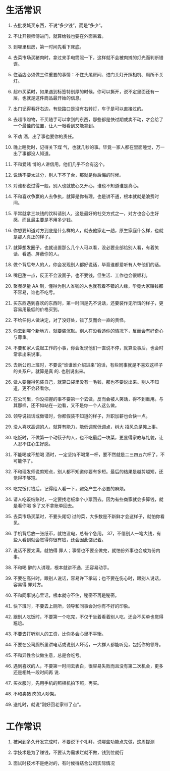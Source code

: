 # 生活常识

1. 去批发城买东西，不说“多少钱”，而是“多少”。

2. 不让开锁师傅进门，就算给钱也要在外面呆着。

3. 到哪里租房，第一时间先看下床底。

4. 去菜市场买猪肉时，拿过来手电筒照一下，这样就不会被肉摊的灯光而判断错误。

5. 住酒店必须做三件重要的事情：不住头尾房间、进门关灯开照相机、厕所不关灯。

6. 超市买菜时，如果遇到标签特别厚的时候，你可以撕开，说不定里面还有一层，也就是这件商品最开始的信息。

7. 出门记得看好右边，有些路口是没有右转灯，车子是可以直接过的。

8. 去超市购物，不买随手可以拿到的东西，那些都是快过期或卖不动，才会给了一个最佳的位置，让人一眼看到又能拿到。

9. 不劝 酒，出了事也要你的责任。

10. 晚上睡觉时，记得关下煤 气，也就几秒的事。毕竟一家人都在里面睡觉，万一出了事都没人知道。

11. 不和爱赌 博的人讲信用，他们几乎不会有这个。

12. 说话不要太过分，别人下不了台，那就是你后悔的时候。

13. 对谁都说过得一般，别人也就放心又开心，谁也不知道谁是真心。

14. 不和喜欢争赢的人去争执，就算是你有理，也是讲不通，根本就就是浪费时间。

15. 平常就拿三块钱的饮料请别人，这是最好的社交方式之一，对方也会心生好感，而且最主要是不用多少钱。

16. 你想要知道对方到底是什么样的人，就去他家走一趟，原生家庭什么样，也就是那人真正的样子。

17. 就算想发圈子，也就设置那么几个人可以看，没必要全部给别人看，有着笑话、看透、屏蔽你的人。

18. 做个背后夸人的人，你会发现别人都好说话，毕竟谁都爱听有人夸他们的话。

19. 嘴巴甜一点，反正不会没面子，也不要钱，但生活、工作也会很顺利。

20. 聚餐尽量 AA 制，懂得为别人省钱的人也就有着不错的人缘，毕竟大家赚钱都不容易，谁也不吃亏。

21. 买东西遇到喜欢的东西时，第一时间是先不说话，还要装作无所谓的样子，更容易用最低的价格买到。

22. 不给任何人做决定，对了没好处，错了反而会一直的责怪。

23. 你去到哪个新地方，就要装沉默。别人在没看透你的情况下，反而会有好奇心与尊重。

24. 不要和家人说起工作的小事，你会发现他们一直说不停，就算没事后，也会时常拿出来说事。

25. 去新公司上班时，不要说“谁谁谁介绍进来”的话，有些同事就是不喜欢这样子的关系户。就算是真
    的. 也别说出来。

26. 做人要懂得包装自己，就算口袋里没有一毛钱，那也不要说出来。别人不知道，更不会轻看你。

27. 在公司里，你没把握的事不要第一个去做，反而会被人笑话，得不到重用。与其那样，还不如站在一边看，又不是你一个人这么做。

28. 领导说错话或做错时，你都假装不知道的样子，升职加薪也会快一点。

29. 没人喜欢高调的人，就算有能力，能低调就低调点，树大 招风总是摊上事。

30. 吃饭时，不做第一个动筷子的人，也不吃最后一块菜，更显得家教与礼貌，让人忍不住心生好感。

31. 不能喝或不想喝 酒时，一定坚持不喝第一杯，要不然就是二三四五六杯了，不可能停了。

32. 不和理发师说剪短点，别人都不知道你要有多短。最后的结果是越剪越短，还觉得不够短。

33. 吃完饭付钱后，记得给人看一下，避免产生不必要的麻烦。

34. 请人吃饭结账时，一定要找老板拿个小票回去。因为有些商家就会多算钱，就是看你喝 多了又不拿账单回去。

35. 去菜市场买菜时，不要头尾切 过的菜，大多数是不新鲜才会这样子，就怕你看见。

36. 手机背后放一张纸币，就怕没电，总有个急用。 37，不借别人一笔大钱，有些人看到就会觉得你很有钱，还会因此惦记着。

37. 说话不要太满，就怕得 罪人；事情也不要全做完，就怕份外事也会成为份内事。

38. 不和喝 醉的人讲理，根本就讲不通，还容易动手。

39. 不要在高兴时，跟别人说话，容易许下承诺；也不要在伤心时，跟别人说话，容易得 罪对方。

40. 不和同事说心里话，根本就守不住，秘密不再是秘密。

41. 快下班时，不要去上厕所，领导和同事会对你有不好的印象。

42. 跟别人吃饭时，不要第一个吃完，不仅干坐着看着别人吃，还会不买单也觉得尴尬。

43. 不要去打听别人的工资，比你多会心里不平衡。

44. 不要在公司厕所里讲电话或说别人坏话，一大群人都能听见，包括你的领导。

45. 不和异性合伙做生意，总是会吃亏。

46. 遇到喜欢的人，不要第一时间去表白，很容易失败而且没有第二次机会，更多还是相处一段时间再
    说.

47. 买衣服时，先用手机的照相机拍下照，再买。

48. 不和卖猪 肉的人吵架。

49. 送礼时，就说“刚好回老家带了点”。

# 工作常识

1. 被问到多久开发完成时，不要说下个礼拜，说哪些功能点先做，这周提测

2. 学技术是为了赚钱，不要认为需求烂就不做，钱到位就行

3. 面试时技术不是绝对的，有时候得结合公司实际情况
